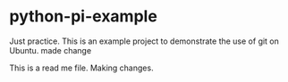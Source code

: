 # python-pi-example
Just practice.
This is an example project to demonstrate the use of git on Ubuntu.
made change


This is a read me file. Making changes.